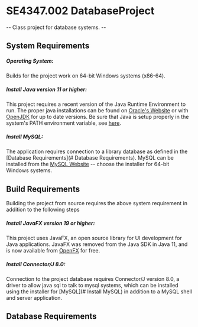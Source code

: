 # SE4347.002 DatabaseProject
-- Class project for database systems. --
	
## System Requirements
##### Operating System:
Builds for the project work on 64-bit Windows systems (x86-64).

##### Install Java version 11 or higher:
This project requires a recent version of the Java Runtime Environment to run. The proper java installations can be found on [Oracle's Website]("https://www.oracle.com/java/technologies/downloads") or with [OpenJDK]("https://openjdk.org/") for up to date versions. Be sure that Java is setup properly in the system's PATH environment variable, see [here]("https://www.java.com/en/download/help/path.html").

##### Install MySQL:
The application requires connection to a library database as defined in the [Database Requirements](# Database Requirements). MySQL can be installed from the [MySQL Website]("https://dev.mysql.com/downloads/installer/") -- choose the installer for 64-bit Windows systems.

## Build Requirements
Building the project from source requires the above system requirement in addition to the following steps

##### Install JavaFX version 19 or higher:
This project uses JavaFX, an open source library for UI development for Java applications. JavaFX was removed from the Java SDK in Java 11, and is now available from [OpenFX]("https://gluonhq.com/products/javafx/") for free.

##### Install Connector/J 8.0:
Connection to the project database requires Connector/J version 8.0, a driver to allow java sql to talk to mysql systems, which can be installed using the installer for [MySQL](# Install MySQL) in addition to a MySQL shell and server application.

## Database Requirements
